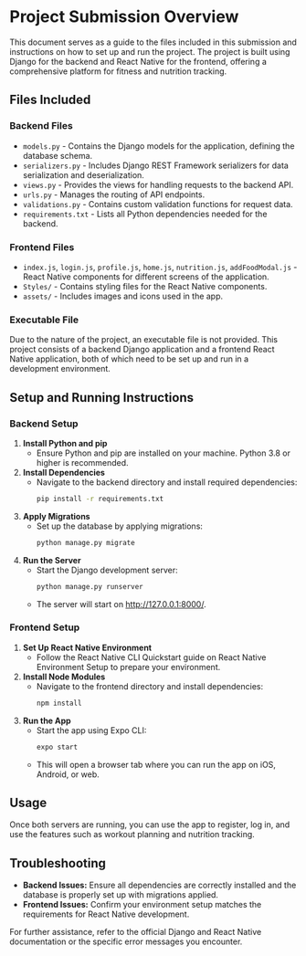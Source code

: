 # Project Submission Overview

This document serves as a guide to the files included in this submission and instructions on how to set up and run the project. The project is built using Django for the backend and React Native for the frontend, offering a comprehensive platform for fitness and nutrition tracking.

## Files Included

### Backend Files
- `models.py` - Contains the Django models for the application, defining the database schema.
- `serializers.py` - Includes Django REST Framework serializers for data serialization and deserialization.
- `views.py` - Provides the views for handling requests to the backend API.
- `urls.py` - Manages the routing of API endpoints.
- `validations.py` - Contains custom validation functions for request data.
- `requirements.txt` - Lists all Python dependencies needed for the backend.

### Frontend Files
- `index.js`, `login.js`, `profile.js`, `home.js`, `nutrition.js`, `addFoodModal.js` - React Native components for different screens of the application.
- `Styles/` - Contains styling files for the React Native components.
- `assets/` - Includes images and icons used in the app.

### Executable File
Due to the nature of the project, an executable file is not provided. This project consists of a backend Django application and a frontend React Native application, both of which need to be set up and run in a development environment.

## Setup and Running Instructions

### Backend Setup
1. **Install Python and pip**
   - Ensure Python and pip are installed on your machine. Python 3.8 or higher is recommended.
2. **Install Dependencies**
   - Navigate to the backend directory and install required dependencies:
     ```bash
     pip install -r requirements.txt
     ```
3. **Apply Migrations**
   - Set up the database by applying migrations:
     ```bash
     python manage.py migrate
     ```
4. **Run the Server**
   - Start the Django development server:
     ```bash
     python manage.py runserver
     ```
   - The server will start on http://127.0.0.1:8000/.

### Frontend Setup
1. **Set Up React Native Environment**
   - Follow the React Native CLI Quickstart guide on React Native Environment Setup to prepare your environment.
2. **Install Node Modules**
   - Navigate to the frontend directory and install dependencies:
     ```bash
     npm install
     ```
3. **Run the App**
   - Start the app using Expo CLI:
     ```bash
     expo start
     ```
   - This will open a browser tab where you can run the app on iOS, Android, or web.

## Usage

Once both servers are running, you can use the app to register, log in, and use the features such as workout planning and nutrition tracking.

## Troubleshooting

- **Backend Issues:** Ensure all dependencies are correctly installed and the database is properly set up with migrations applied.
- **Frontend Issues:** Confirm your environment setup matches the requirements for React Native development.

For further assistance, refer to the official Django and React Native documentation or the specific error messages you encounter.

